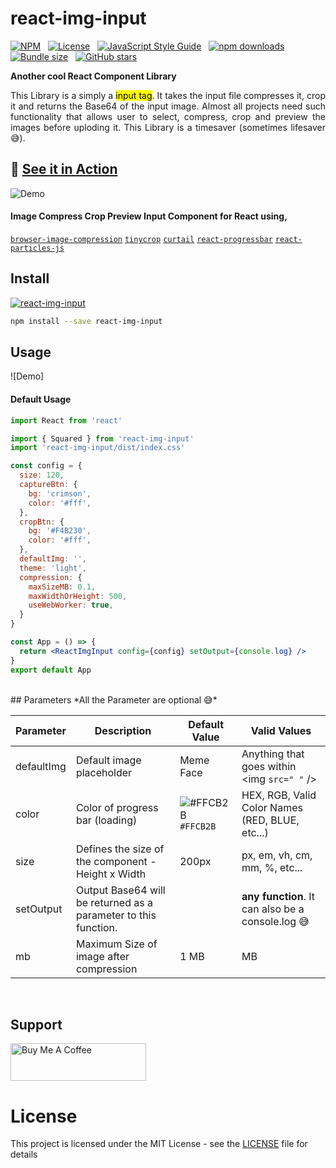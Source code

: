 # react-img-input

[![NPM](https://img.shields.io/npm/v/react-img-input.svg)](https://www.npmjs.com/package/react-img-input) &nbsp; [![License](https://img.shields.io/badge/license-MIT-orange.svg)](https://opensource.org/licenses/MIT) &nbsp; [![JavaScript Style Guide](https://img.shields.io/badge/code_style-standard-brightgreen.svg)](https://standardjs.com)  &nbsp; [![npm downloads](https://img.shields.io/npm/dt/react-img-input.svg?maxAge=2592000)](http://www.npmtrends.com/react-img-input) &nbsp; [![Bundle size](https://img.shields.io/bundlephobia/min/react-img-input.svg)](https://bundlephobia.com/result?p=react-img-input) &nbsp; [![GitHub stars](https://img.shields.io/github/stars/FSYED7X/react-img-input.svg?style=social&label=Star)](https://github.com/FSYED7X/react-img-input)


__Another cool React Component Library__ 

<p style='text-align:justify'>This Library is a simply a <mark>input tag</mark>. It takes the input file compresses it, crop it and returns the Base64 of the input image. Almost all projects need such functionality that allows user to select, compress, crop and preview the images before uploding it. This Library is a timesaver (sometimes lifesaver 😅).</p>

## 🚀 [See it in Action](https://1dthizajchmucopxjhxata-on.drv.tw/build/)

![Demo](demo.gif)

#### Image Compress Crop Preview Input Component for React using, 
[`browser-image-compression`](https://www.npmjs.com/package/browser-image-compression) [`tinycrop`](https://www.npmjs.com/package/browser-image-compression) [`curtail`](https://www.npmjs.com/package/browser-image-compression) [`react-progressbar`](https://www.npmjs.com/package/browser-image-compression) [`react-particles-js`](https://www.npmjs.com/package/browser-image-compression)


## Install
[![react-img-input](https://nodei.co/npm/react-img-input.png)](https://npmjs.org/package/react-img-input)

```bash
npm install --save react-img-input
```

## Usage

![Demo]

#### Default Usage
```jsx
import React from 'react'

import { Squared } from 'react-img-input'
import 'react-img-input/dist/index.css'

const config = {
  size: 120,
  captureBtn: {
    bg: 'crimson',
    color: '#fff',
  },
  cropBtn: {
    bg: '#F4B230',
    color: '#fff',
  },
  defaultImg: '',
  theme: 'light',
  compression: {
    maxSizeMB: 0.1,
    maxWidthOrHeight: 500,
    useWebWorker: true,
  }
}

const App = () => {
  return <ReactImgInput config={config} setOutput={console.log} />
}
export default App

```

<br/>
## Parameters 
*All the Parameter are optional  😅*

Parameter | Description | Default Value | Valid Values
------------ | ------------- | ------------- | -------------
defaultImg | Default image placeholder | Meme Face | Anything that goes within <img `src=" "` />
color | Color of progress bar (loading) | ![#FFCB2B](https://via.placeholder.com/15/FFCB2B/000000?text=+) `#FFCB2B` | HEX, RGB, Valid Color Names (RED, BLUE, etc...)
size | Defines the size of the component - Height x Width | 200px | px, em, vh, cm, mm, %, etc...
setOutput | Output Base64 will be returned as a parameter to this function. |  | __any function__. It can also be a console.log  😅
  mb | Maximum Size of image after compression | 1 MB | MB

<br/>

## Support

<a href="https://www.buymeacoffee.com/fsyed7x" target="_blank"><img src="https://cdn.buymeacoffee.com/buttons/v2/default-red.png" alt="Buy Me A Coffee" height=60 width=217 ></a>
<br/>
# License

This project is licensed under the MIT License - see the [LICENSE](https://github.com/FSYED7X/react-img-input/blob/master/LICENCE) file for details